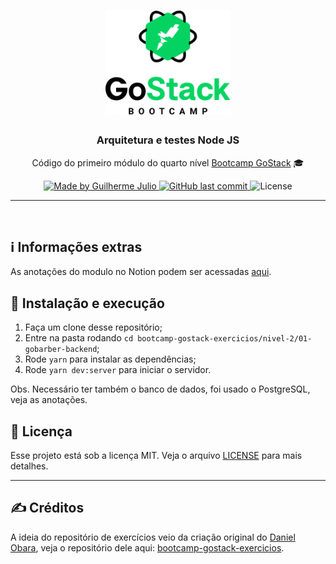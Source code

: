 <h1 align="center">
    <img alt="GoStack" src="../../.github/bootcamp-header.png" width="200px" />
</h1>

<h3 align="center">
  Arquitetura e testes Node JS
</h3>

<p align="center">Código do primeiro módulo do quarto nível <a href="https://rocketseat.com.br/bootcamp">Bootcamp GoStack</a> 🎓</p>

<p align="center">
  <a href="https://www.linkedin.com/in/guilhermejulio/">
    <img alt="Made by Guilherme Julio" src="https://img.shields.io/badge/made--by-Guilherme%20Julio-green">
  </a>

  <a href="https://github.com/guilhermejulio/gostack-exercicios/commits/master">
    <img alt="GitHub last commit" src="https://img.shields.io/github/last-commit/guilhermejulio/gostack-exercicios">
  </a>

  <img alt="License" src="https://img.shields.io/badge/license-MIT-%2304D361">

</p>

<hr>
<br/>


## ℹ️ Informações extras

As anotações do modulo no Notion podem ser acessadas [aqui](https://www.notion.so/Arquitetura-e-testes-Node-JS-5d5a2c750e36462098d011af53047da1).

## 🚀 Instalação e execução

1. Faça um clone desse repositório;
2. Entre na pasta rodando `cd bootcamp-gostack-exercicios/nivel-2/01-gobarber-backend`;
3. Rode `yarn` para instalar as dependências;
4. Rode `yarn dev:server` para iniciar o servidor.

Obs. Necessário ter também o banco de dados, foi usado o PostgreSQL, veja as anotações.

## :memo: Licença

Esse projeto está sob a licença MIT. Veja o arquivo [LICENSE](LICENSE) para mais detalhes.

---

## :writing_hand: Créditos

A ideia do repositório de exercícios veio da criação original do [Daniel Obara](https://github.com/DanielObara), veja o repositório dele aqui: [bootcamp-gostack-exercicios](https://github.com/DanielObara/bootcamp-gostack-exercicios).
